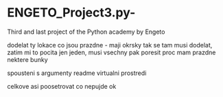 # ENGETO_Project3.py-
Third and last project of the Python academy by Engeto

dodelat ty lokace co jsou prazdne - maji okrsky tak se tam musi dodelat, zatim mi to pocita jen jeden, musi vsechny
pak poresit proc mam prazdne nektere bunky

spousteni s argumenty
readme
virtualni prostredi

celkove asi poosetrovat co nepujde ok